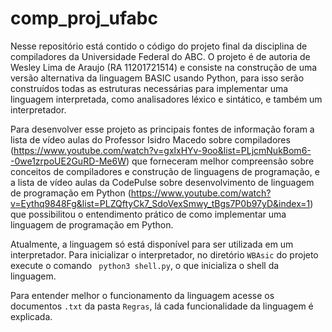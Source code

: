 # comp_proj_ufabc

Nesse repositório está contido o código do projeto final da disciplina de compiladores da Universidade Federal do ABC. O projeto é de autoria de Wesley Lima de Araujo (RA 11201721514) e consiste na construção de uma versão alternativa da linguagem BASIC usando Python, para isso serão construídos todas as estruturas necessárias para implementar uma linguagem interpretada, como analisadores léxico e sintático, e também um interpretador.

Para desenvolver esse projeto as principais fontes de informação foram a lista de vídeo aulas do Professor Isidro Macedo sobre compiladores (https://www.youtube.com/watch?v=gxlxHYv-9oo&list=PLjcmNukBom6--0we1zrpoUE2GuRD-Me6W) que forneceram melhor compreensão sobre conceitos de compiladores e construção de linguagens de programação, e a lista de vídeo aulas da CodePulse sobre desenvolvimento de linguagem de programação em Python (https://www.youtube.com/watch?v=Eythq9848Fg&list=PLZQftyCk7_SdoVexSmwy_tBgs7P0b97yD&index=1) que possibilitou o entendimento prático de como implementar uma linguagem de programação em Python.

Atualmente, a linguagem só está disponível para ser utilizada em um interpretador. Para inicializar o interpretador, no diretório `WBAsic` do projeto execute o comando ` python3 shell.py`, o que inicializa o shell da linguagem.

Para entender melhor o funcionamento da linguagem acesse os documentos `.txt` da pasta `Regras`, lá cada funcionalidade da linguagem é explicada.

